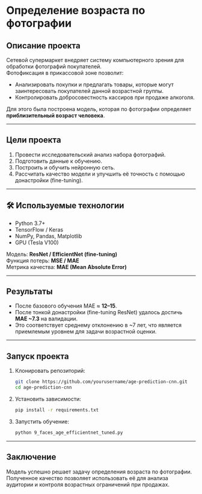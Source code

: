 # Определение возраста по фотографии

## Описание проекта
Сетевой супермаркет внедряет систему компьютерного зрения для обработки фотографий покупателей.  
Фотофиксация в прикассовой зоне позволит:

- Анализировать покупки и предлагать товары, которые могут заинтересовать покупателей данной возрастной группы.
- Контролировать добросовестность кассиров при продаже алкоголя.

Для этого была построена модель, которая по фотографии определяет **приблизительный возраст человека**.

---

## Цели проекта
1. Провести исследовательский анализ набора фотографий.
2. Подготовить данные к обучению.
3. Построить и обучить нейронную сеть.
4. Рассчитать качество модели и улучшить её точность с помощью донастройки (fine-tuning).

---

## 🛠 Используемые технологии
- Python 3.7+
- TensorFlow / Keras
- NumPy, Pandas, Matplotlib
- GPU (Tesla V100)

Модель: **ResNet / EfficientNet (fine-tuning)**  
Функция потерь: **MSE / MAE**  
Метрика качества: **MAE (Mean Absolute Error)**

---

## Результаты
- После базового обучения MAE ≈ **12–15**.
- После тонкой донастройки (fine-tuning ResNet) удалось достичь **MAE ~7.3** на валидации.
- Это соответствует среднему отклонению в ~7 лет, что является приемлемым уровнем для задачи возрастной оценки.

---

## Запуск проекта
1. Клонировать репозиторий:
   ```bash
   git clone https://github.com/yourusername/age-prediction-cnn.git
   cd age-prediction-cnn
   ```
2. Установить зависимости:
   ```bash
   pip install -r requirements.txt
   ```
3. Запустить обучение:
   ```bash
   python 9_faces_age_efficientnet_tuned.py
   ```

---

## Заключение
Модель успешно решает задачу определения возраста по фотографии.  
Полученное качество позволяет использовать её для анализа аудитории и контроля возрастных ограничений при продажах.
